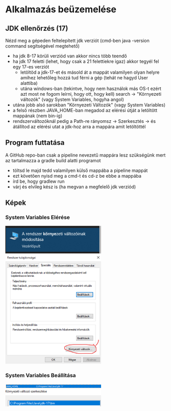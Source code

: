 
# Alkalmazás beüzemelése

## JDK ellenőrzés (17)
Nézd meg a gépeden feltelepített jdk verziót (cmd-ben java -version command segítségével megtehető)
- ha jdk 8-17 körüli verziód van akkor nincs több teendő
- ha jdk 17 feletti (lehet, hogy csak a 21 felettiekre igaz) akkor tegyél fel egy 17-es verziót
    - letöltöd a jdk-17-et és másold át a mappát valamilyen olyan helyre amihez lehetőleg hozzá tud férni a gép (tehát ne hagyd User alattiba)
    - utána windows-ban (tekintve, hogy nem használok más OS-t ezért azt most ne fogom leírni, hogy ott, hogy kell) search -> "Környezeti változók" (vagy System Variables, hogyha angol)
- utána jobb alsó sarokban "Környezeti Változók" (vagy System Variables) 
- a felső részben JAVA_HOME-ban megadod az elérési útját a letöltött mappának (nem bin-ig) 
- rendszerváltozóknál pedig a Path-re rányomsz -> Szerkesztés -> és átállítod az elérési utat a jdk-hoz arra a mappára amit letöltöttél 

## Program futtatása
 A GitHub repo-ban csak a pipeline nevezetű mappára lesz szükségünk mert az tartalmazza a gradle build alatti programot
- töltsd le majd tedd valamilyen külső mappába a pipeline mappát
- ezt követően nyisd meg a cmd-t és cd-z be ebbe a mappába
- írd be, hogy gradlew run
- várj és elvileg kész is (ha megvan a megfelelő jdk verziód)

## Képek
### System Variables Elérése
<img src="image.png" width=300>


<img src="image-1.png" width=300>


### System Variables Beállítása
<img src="image-2.png" width=300>


<img src="image-3.png" width=300>
